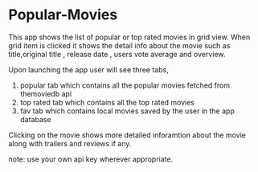 # Popular-Movies
This app shows the list of popular or top rated movies in grid view.
When grid item is clicked it shows the detail info about the movie such 
as title,original title , release date , users vote average and overview.

Upon launching the app user will see three tabs, 
  1. popular tab which contains all the 
  popular movies fetched from themoviedb api 
  2. top rated tab which contains all the 
  top rated movies
  3. fav tab which contains local movies saved by the user
  in the app database
 
Clicking on the movie shows more detailed inforamtion about the movie
along with trailers and reviews if any.


note: use your own api key wherever appropriate.
